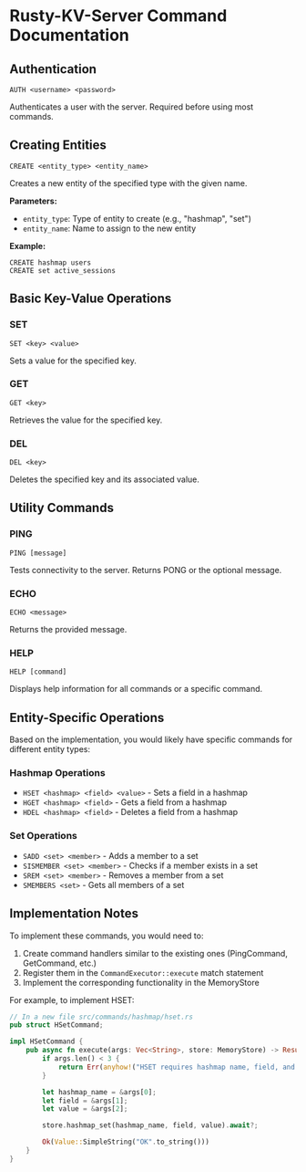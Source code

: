 # Rusty-KV-Server Command Documentation

## Authentication

```
AUTH <username> <password>
```

Authenticates a user with the server. Required before using most commands.

## Creating Entities

```
CREATE <entity_type> <entity_name>
```

Creates a new entity of the specified type with the given name.

**Parameters:**

- `entity_type`: Type of entity to create (e.g., "hashmap", "set")
- `entity_name`: Name to assign to the new entity

**Example:**

```
CREATE hashmap users
CREATE set active_sessions
```

## Basic Key-Value Operations

### SET

```
SET <key> <value>
```

Sets a value for the specified key.

### GET

```
GET <key>
```

Retrieves the value for the specified key.

### DEL

```
DEL <key>
```

Deletes the specified key and its associated value.

## Utility Commands

### PING

```
PING [message]
```

Tests connectivity to the server. Returns PONG or the optional message.

### ECHO

```
ECHO <message>
```

Returns the provided message.

### HELP

```
HELP [command]
```

Displays help information for all commands or a specific command.

## Entity-Specific Operations

Based on the implementation, you would likely have specific commands for
different entity types:

### Hashmap Operations

- `HSET <hashmap> <field> <value>` - Sets a field in a hashmap
- `HGET <hashmap> <field>` - Gets a field from a hashmap
- `HDEL <hashmap> <field>` - Deletes a field from a hashmap

### Set Operations

- `SADD <set> <member>` - Adds a member to a set
- `SISMEMBER <set> <member>` - Checks if a member exists in a set
- `SREM <set> <member>` - Removes a member from a set
- `SMEMBERS <set>` - Gets all members of a set

## Implementation Notes

To implement these commands, you would need to:

1. Create command handlers similar to the existing ones (PingCommand,
   GetCommand, etc.)
2. Register them in the `CommandExecutor::execute` match statement
3. Implement the corresponding functionality in the MemoryStore

For example, to implement HSET:

```rust
// In a new file src/commands/hashmap/hset.rs
pub struct HSetCommand;

impl HSetCommand {
    pub async fn execute(args: Vec<String>, store: MemoryStore) -> Result<Value> {
        if args.len() < 3 {
            return Err(anyhow!("HSET requires hashmap name, field, and value"));
        }

        let hashmap_name = &args[0];
        let field = &args[1];
        let value = &args[2];

        store.hashmap_set(hashmap_name, field, value).await?;

        Ok(Value::SimpleString("OK".to_string()))
    }
}
```
